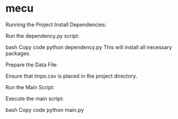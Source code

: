 # mecu



Running the Project
Install Dependencies:

Run the dependency.py script:

bash
Copy code
python dependency.py
This will install all necessary packages.

Prepare the Data File:

Ensure that impo.csv is placed in the project directory.

Run the Main Script:

Execute the main script:

bash
Copy code
python main.py
